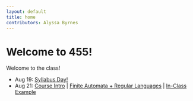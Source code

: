 ```yaml
---
layout: default
title: home
contributors: Alyssa Byrnes
---
```


# Welcome to 455!

Welcome to the class!

- Aug 19: [Syllabus Day!](https://docs.google.com/presentation/d/1r-wZgqw4D07PZZb_DUpzE3xUUiTC5_zgyMjEMeW-d-k/edit?usp=sharing
)
- Aug 21: [Course Intro](slides/00-intro.html) | [Finite Automata + Regular Languages](slides/01-finite-automata.html) |
[In-Class Example](static/slide_figs/8-21-example.jpg)